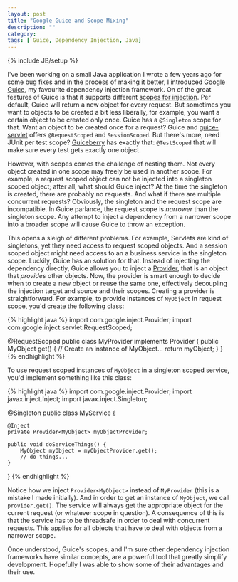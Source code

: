 ```yaml
---
layout: post
title: "Google Guice and Scope Mixing"
description: ""
category: 
tags: [ Guice, Dependency Injection, Java]
---
```

{% include JB/setup %}

I've been working on a small Java application I wrote a few years ago for some bug fixes and in the process of making it better, I introduced [Google Guice](https://code.google.com/p/google-guice/), my favourite dependency injection framework. On of the great features of Guice is that it supports different [scopes for injection](https://code.google.com/p/google-guice/wiki/Scopes). Per default, Guice will return a new object for every request. But sometimes you want to objects to be created a bit less liberally, for example, you want a certain object to be created only once. Guice has a ``@Singleton`` scope for that. Want an object to be created once for a request? Guice and [guice-servlet](https://code.google.com/p/google-guice/wiki/Servlets) offers ``@RequestScoped`` and ``SessionScoped``. But there's more, need JUnit per test scope? [Guiceberry](https://code.google.com/p/guiceberry/) has exactly that: ``@TestScoped`` that will make sure every test gets exactly one object. 

However, with scopes comes the challenge of nesting them. Not every object created in one scope may freely be used in another scope. For example, a request scoped object can not be injected into a singleton scoped object; after all, what should Guice inject? At the time the singleton is created, there are probably no requests. And what if there are multiple concurrent requests? Obviously, the singleton and the request scope are incompatible. In Guice parlance, the request scope is *narrower* than the singleton scope. Any attempt to inject a dependency from a narrower scope into a broader scope will cause Guice to throw an exception.

This opens a sleigh of different problems. For example, Servlets are kind of singletons, yet they need access to request scoped objects. And a session scoped object might need access to an a business service in the singleton scope. Luckily, Guice has an solution for that. Instead of injecting the dependency directly, Guice allows you to inject a [Provider](http://google-guice.googlecode.com/git/javadoc/com/google/inject/Provider.html), that is an object that *provides* other objects. Now, the provider is smart enough to decide when to create a new object or reuse the same one, effectively decoupling the injection target and source and their scopes. Creating a provider is straightforward. For example, to provide instances of ``MyObject`` in request scope, you'd create the following class:

{% highlight java %}
import com.google.inject.Provider;
import com.google.inject.servlet.RequestScoped;

@RequestScoped
public class MyProvider implements Provider<MyObject> {
	public MyObject get() {
		// Create an instance of MyObject...
		return myObject;
	}
}
{% endhighlight %}

To use request scoped instances of ``MyObject`` in a singleton scoped service, you'd implement something like this class:

{% highlight java %}
import com.google.inject.Provider;
import javax.inject.Inject;
import javax.inject.Singleton;

@Singleton
public class MyService {

	@Inject
	private Provider<MyObject> myObjectProvider;

	public void doServiceThings() {
		MyObject myObject = myObjectProvider.get();
		// do things...
	}

}
{% endhighlight %}

Notice how we inject ``Provider<MyObject>`` instead of ``MyProvider`` (this is a mistake I made initially). And in order to get an instance of ``MyObject``, we call ``provider.get()``. The service will always get the appropriate object for the current request (or whatever scope in question). A consequence of this is that the service has to be threadsafe in order to deal with concurrent requests. This applies for all objects that have to deal with objects from a narrower scope.

Once understood, Guice's scopes, and I'm sure other dependency injection frameworks have similar concepts, are a powerful tool that greatly simplify development. Hopefully I was able to show some of their advantages and their use. 

